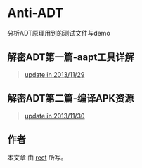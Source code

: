 ﻿Anti-ADT
========

分析ADT原理用到的测试文件与demo

## 解密ADT第一篇-aapt工具详解
> [update in 2013/11/29](https://github.com/recter/Anti-ADT/tree/master/01.aapt)
## 解密ADT第二篇-编译APK资源
> [update in 2013/11/30](http://www.shadowkong.com/archives/1408)

## 作者

本文章 由  [rect](http://www.shadowkong.com/) 所写。

